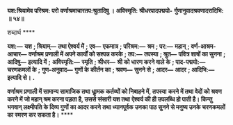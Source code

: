 **यश:श्रियामेव परिश्रम: परो** **वर्णाश्रमाचारतप:श्रुतादिषु ।** **अविस्मृति: श्रीधरपादपद्मयो-** **र्गुणानुवादश्रवणादरादिभि: ॥ ५४॥** 

शब्दार्थ **** 

**यश:—** **यश** **; श्रियाम्—** **तथा ऐश्वर्य में** **; एव—** **एकमात्र** **; परिश्रम:—** **श्रम** **; पर:—** **महान्** **; वर्ण-आश्रम-आचार—** **वर्णाश्रम** **प्रणाली में अपने कार्यों को सश्पन्न करके** **; तप:—** **तपस्या** **; श्रुत—** **पवित्र शाषों का सुनना** **; आदिषु—** **इत्यादि में** **;** **अविस्मृति:—** **स्मृति** **; श्रीधर—** **श्री को धारण करने वाले के** **; पाद-पद्मयो:—** **चरणकमलों के** **; गुण-अनुवाद—** **गुणों के** **कीर्तन का** **; श्रवण—** **सुनने से** **; आदर—** **आदर** **; आदिभि:—** **इत्यादि से।** **.** 

**वर्णाश्रम प्रणाली में सामान्य सामाजिक तथा धाॢमक कर्तव्यों को निबाहने में, तपस्या** **करने में तथा वेदों को श्रवण करने में जो महान् श्रम करना पड़ता है, उससे संसारी यश तथा** **ऐश्वर्य की ही उपलब्धि हो पाती है। किन्तु भगवान् लक्ष्मीपति के दिव्य गुणों का आदर करने** **तथा ध्यानपूर्वक उनका पाठ सुनने से मनुष्य उनके चरणकमलों का स्मरण कर सकता है।** **** 